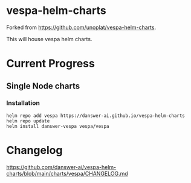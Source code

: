 # vespa-helm-charts
Forked from https://github.com/unoplat/vespa-helm-charts.

This will house vespa helm charts.

# Current Progress

## Single Node charts

### Installation 
```
helm repo add vespa https://danswer-ai.github.io/vespa-helm-charts
helm repo update
helm install danswer-vespa vespa/vespa
```

# Changelog

https://github.com/danswer-ai/vespa-helm-charts/blob/main/charts/vespa/CHANGELOG.md 
